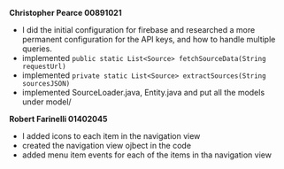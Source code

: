 **Christopher Pearce 00891021**
  * I did the initial configuration for firebase and researched  a more permanent configuration for 
  the API keys, and how to handle multiple queries.
  * implemented ```public static List<Source> fetchSourceData(String requestUrl)```
  * implemented ```private static List<Source> extractSources(String sourcesJSON)```
  * implemented SourceLoader.java, Entity.java and put all the models under model/
  
  **Robert Farinelli 01402045**
  * I added icons to each item in the navigation view
  * created the navigation view ojbect in the code
  * added menu item events for each of the items in tha navigation view
  
